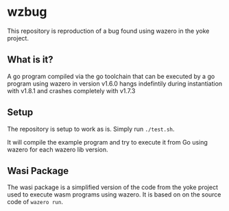 # wzbug

This repository is reproduction of a bug found using wazero in the yoke project.

## What is it?

A go program compiled via the go toolchain that can be executed by a go program using wazero in version v1.6.0 hangs indefintily during instantiation with v1.8.1 and crashes completely with v1.7.3 

## Setup

The repository is setup to work as is. Simply run `./test.sh`.

It will compile the example program and try to execute it from Go using wazero for each wazero lib version.


## Wasi Package

The wasi package is a simplified version of the code from the yoke project used to execute wasm programs using wazero.
It is based on on the source code of `wazero run`.
